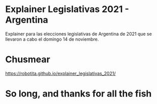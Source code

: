 # Explainer Legislativas 2021 - Argentina

Explainer para las elecciones legislativas de Argentina de 2021 que se llevaron a cabo el domingo 14 de noviembre.

# Chusmear

https://robotita.github.io/explainer_legislativas_2021/

# So long, and thanks for all the fish
